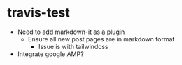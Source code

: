 # travis-test

* Need to add markdown-it as a plugin
  * Ensure all new post pages are in markdown format
    * Issue is with tailwindcss
* Integrate google AMP?
